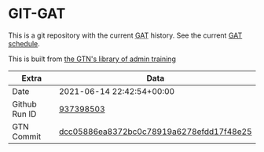 # GIT-GAT

This is a git repository with the current <abbr title="Galaxy Admin Training">GAT</abbr> history. See the current [GAT schedule](https://gxy.io/gat).

This is built from [the GTN's library of admin training](https://training.galaxyproject.org/training-material/topics/admin/)

Extra | Data
--- | ---
Date | 2021-06-14 22:42:54+00:00
Github Run ID | [937398503](https://github.com/galaxyproject/training-material/actions/runs/937398503)
GTN Commit | [dcc05886ea8372bc0c78919a6278efdd17f48e25](https://github.com/galaxyproject/training-material/tree/dcc05886ea8372bc0c78919a6278efdd17f48e25)
